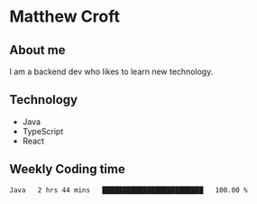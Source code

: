 # Matthew Croft

## About me
I am a backend dev who likes to learn new technology. 

## Technology
- Java
- TypeScript
- React

## Weekly Coding time
<!--START_SECTION:waka-->

```txt
Java   2 hrs 44 mins   █████████████████████████   100.00 %
```

<!--END_SECTION:waka-->
